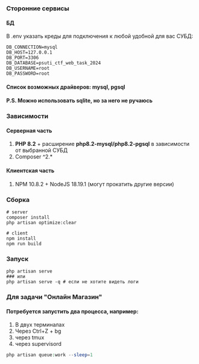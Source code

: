 ### Сторонние сервисы
#### БД
В .env указать креды для подключения к любой удобной для вас СУБД:

```dotenv
DB_CONNECTION=mysql
DB_HOST=127.0.0.1
DB_PORT=3306
DB_DATABASE=psuti_ctf_web_task_2024
DB_USERNAME=root
DB_PASSWORD=root
```

#### Список возможных драйверов: mysql, pgsql

#### P.S. Можно использовать sqlite, но за него не ручаюсь

### Зависимости
#### Серверная часть
1. **PHP 8.2** + расширение **php8.2-mysql/php8.2-pgsql** в зависимости от выбранной СУБД
2. Composer ^2.*
#### Клиентская часть
1. NPM 10.8.2 + NodeJS 18.19.1 (могут прокатить другие версии)

### Сборка
```shell
# server
composer install
php artisan optimize:clear

# client
npm install
npm run build
```

### Запуск

```shell
php artisan serve
### или
php artisan serve -q # если не хотите видеть логи
```


### Для задачи "Онлайн Магазин"
#### Потребуется запустить два процесса, например:
1. В двух терминалах
2. Через Ctrl+Z + bg
3. через tmux
4. через supervisord

```php
php artisan queue:work --sleep=1
```
